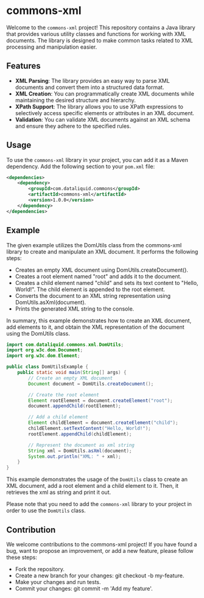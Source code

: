 # commons-xml

Welcome to the `commons-xml` project! This repository contains a Java library that provides various utility classes and functions for working with XML documents. The library is designed to make common tasks related to XML processing and manipulation easier.

## Features

- **XML Parsing**: The library provides an easy way to parse XML documents and convert them into a structured data format.
- **XML Creation**: You can programmatically create XML documents while maintaining the desired structure and hierarchy.
- **XPath Support**: The library allows you to use XPath expressions to selectively access specific elements or attributes in an XML document.
- **Validation**: You can validate XML documents against an XML schema and ensure they adhere to the specified rules.

## Usage

To use the `commons-xml` library in your project, you can add it as a Maven dependency. Add the following section to your `pom.xml` file:

```xml
<dependencies>
    <dependency>
        <groupId>com.dataliquid.commons</groupId>
        <artifactId>commons-xml</artifactId>
        <version>1.0.0</version>
    </dependency>
</dependencies>
```

## Example

The given example utilizes the DomUtils class from the commons-xml library to create and manipulate an XML document. It performs the following steps:

- Creates an empty XML document using DomUtils.createDocument().
- Creates a root element named "root" and adds it to the document.
- Creates a child element named "child" and sets its text content to "Hello, World!". The child element is appended to the root element.
- Converts the document to an XML string representation using DomUtils.asXml(document).
- Prints the generated XML string to the console.

In summary, this example demonstrates how to create an XML document, add elements to it, and obtain the XML representation of the document using the DomUtils class.

```java
import com.dataliquid.commons.xml.DomUtils;
import org.w3c.dom.Document;
import org.w3c.dom.Element;

public class DomUtilsExample {
    public static void main(String[] args) {
        // Create an empty XML document
        Document document = DomUtils.createDocument();

        // Create the root element
        Element rootElement = document.createElement("root");
        document.appendChild(rootElement);

        // Add a child element
        Element childElement = document.createElement("child");
        childElement.setTextContent("Hello, World!");
        rootElement.appendChild(childElement);

        // Represent the document as xml string
        String xml = DomUtils.asXml(document);
        System.out.println("XML: " + xml);
    }
}
```

This example demonstrates the usage of the `DomUtils` class to create an XML document, add a root element and a child element to it. Then, it retrieves the xml as string and print it out.

Please note that you need to add the `commons-xml` library to your project in order to use the `DomUtils` class.


## Contribution
We welcome contributions to the commons-xml project! If you have found a bug, want to propose an improvement, or add a new feature, please follow these steps:

- Fork the repository.
- Create a new branch for your changes: git checkout -b my-feature.
- Make your changes and run tests.
- Commit your changes: git commit -m 'Add my feature'.